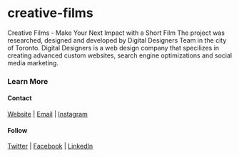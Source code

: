 # creative-films
Creative Films - Make Your Next Impact with a Short Film
The project was researched, designed and developed by Digital Designers Team in the city of Toronto. Digital Designers is a web design company that specilizes in creating advanced custom websites, search engine optimizations and social media marketing. 

### Learn More
#### Contact
[Website](https://digitaldesigners.ca) | [Email](mailto:hello@digitaldesigners.ca) | [Instagram](https://instagram.com/designbydigital)

#### Follow
[Twitter](https://twitter.com/designbydigital) | [Facebook](https://facebook.com/designbydigital) | [LinkedIn](https://linkedin.com/company/designbydigital) 
